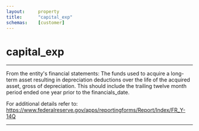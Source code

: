 ```yaml
---
layout:     property
title:      "capital_exp"
schemas:    [customer]
---
```


# capital_exp

---

From the entity's financial statements: The funds used to acquire a long-term asset resulting in depreciation deductions over the life of the acquired asset, gross of depreciation. This should include the trailing twelve month period ended one year prior to the financials_date.

For additional details refer to: https://www.federalreserve.gov/apps/reportingforms/Report/Index/FR_Y-14Q

--- 